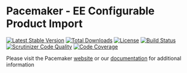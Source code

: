 # Pacemaker - EE Configurable Product Import

[![Latest Stable Version](https://img.shields.io/packagist/v/techdivision/import-product-variant-ee.svg?style=flat-square)](https://packagist.org/packages/techdivision/import-product-variant-ee) 
 [![Total Downloads](https://img.shields.io/packagist/dt/techdivision/import-product-variant-ee.svg?style=flat-square)](https://packagist.org/packages/techdivision/import-product-variant-ee)
 [![License](https://img.shields.io/packagist/l/techdivision/import-product-variant-ee.svg?style=flat-square)](https://packagist.org/packages/techdivision/import-product-variant-ee)
 [![Build Status](https://img.shields.io/travis/techdivision/import-product-variant-ee/master.svg?style=flat-square)](http://travis-ci.org/techdivision/import-product-variant-ee)
 [![Scrutinizer Code Quality](https://img.shields.io/scrutinizer/g/techdivision/import-product-variant-ee/master.svg?style=flat-square)](https://scrutinizer-ci.com/g/techdivision/import-product-variant-ee/?branch=master) [![Code Coverage](https://img.shields.io/scrutinizer/coverage/g/techdivision/import-product-variant-ee/master.svg?style=flat-square)](https://scrutinizer-ci.com/g/techdivision/import-product-variant-ee/?branch=master)

Please visit the Pacemaker [website](https://pacemaker.techdivision.com) or our [documentation](https://docs.met.tdintern.de/pacemaker/1.3/) for additional information
